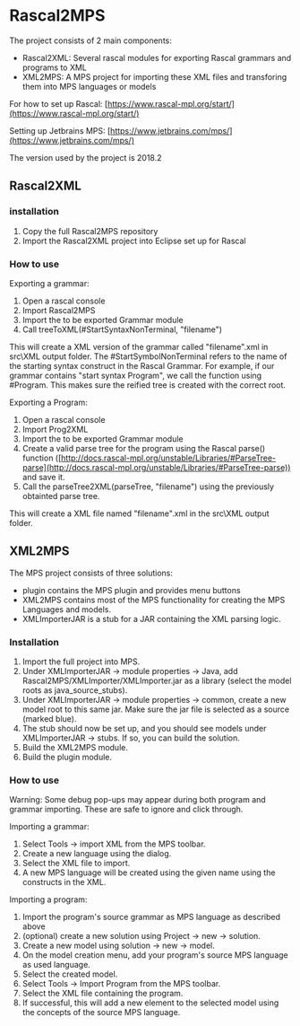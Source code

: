 # Rascal2MPS

The project consists of 2 main components: 

 - Rascal2XML: Several rascal modules for exporting Rascal grammars and programs to XML
 - XML2MPS: A MPS project for importing these XML files and transforing them into MPS languages or models

For how to set up Rascal:
[https://www.rascal-mpl.org/start/](https://www.rascal-mpl.org/start/)

Setting up Jetbrains MPS:
[https://www.jetbrains.com/mps/](https://www.jetbrains.com/mps/)

The version used by the project is 2018.2


## Rascal2XML

### installation

 1. Copy the full Rascal2MPS repository
 2. Import the Rascal2XML project into Eclipse set up for Rascal
 
 ### How to use
Exporting a grammar:
 1. Open a rascal console
 2. Import Rascal2MPS
 3. Import the to be exported Grammar module
 4. Call treeToXML(#StartSyntaxNonTerminal, "filename")
 
 This will create a XML version of the grammar called "filename".xml in src\XML output folder.
 The #StartSymbolNonTerminal refers to the name of the starting syntax construct in the Rascal Grammar. For example, if our grammar contains "start syntax Program", we call the function using #Program. This makes sure the reified tree is created with the correct root.


Exporting a Program:
 1. Open a rascal console
 2. Import Prog2XML
 3. Import the to be exported Grammar module
 4. Create a valid parse tree for the program using the Rascal parse() function ([http://docs.rascal-mpl.org/unstable/Libraries/#ParseTree-parse](http://docs.rascal-mpl.org/unstable/Libraries/#ParseTree-parse)) and save it.
 5. Call the parseTree2XML(parseTree, "filename") using the previously obtainted parse tree. 

This will create a XML file named "filename".xml in the src\XML output folder.
 
## XML2MPS

The MPS project consists of three solutions: 

 - plugin contains the MPS plugin and provides menu buttons
 - XML2MPS contains most of the MPS functionality for creating the MPS Languages and models. 
 - XMLImporterJAR is a stub for a JAR containing the XML parsing logic. 

### Installation

 1. Import the full project into MPS.
 2. Under XMLImporterJAR -> module properties -> Java, add Rascal2MPS/XMLImporter/XMLImporter.jar as a library (select the model roots as java_source_stubs). 
 3. Under XMLImporterJAR -> module properties -> common, create a new model root to this same jar. Make sure the jar file is selected as a source (marked blue).
 4. The stub should now be set up, and you should see models under XMLImporterJAR -> stubs. If so, you can build the solution.
 5. Build the XML2MPS module.
 6. Build the plugin module.

### How to use

Warning: Some debug pop-ups may appear during both program and grammar importing. These are safe to ignore and click through.

Importing a grammar:
 1. Select Tools -> import XML from the MPS toolbar.
 2. Create a new language using the dialog.
 3. Select the XML file to import.
 4. A new MPS language will be created using the given name using the constructs in the XML.
 
 Importing a program:

1. Import the program's source grammar as MPS language as described
    above
2. (optional) create a new solution using Project -> new -> solution.
3. Create a new model using  solution -> new -> model.
4. On the model creation menu, add your program's source MPS language as used language.
5.	Select the created model.
6.	Select Tools -> Import Program from the MPS toolbar.
7.	Select the XML file containing the program.
8.	If successful, this will add a new element to the selected model using the concepts of the source MPS language.

